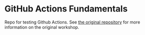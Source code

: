# GitHub Actions Fundamentals

Repo for testing Github Actions. See [the original repository](https://github.com/ps-actions-sandbox/actions-fundamentals-schibsted) for more information on the original workshop.
